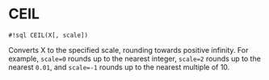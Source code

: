 # CEIL

`#!sql CEIL(X[, scale])`

Converts X to the specified scale, rounding towards positive
infinity. For example, `scale=0` rounds up to the nearest integer,
`scale=2` rounds up to the nearest `0.01`, and `scale=-1` rounds
up to the nearest multiple of 10.
